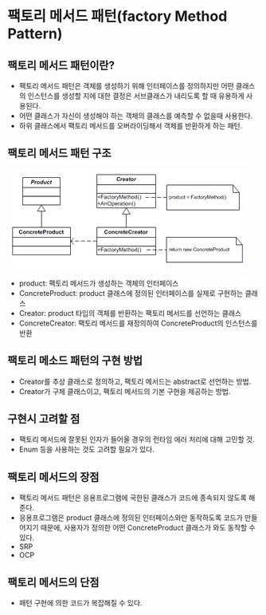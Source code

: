 # 팩토리 메서드 패턴(factory Method Pattern)

## 팩토리 메서드 패턴이란?

- 팩토리 메서드 패턴은 객체를 생성하기 위해 인터페이스를 정의하지만 어떤 클래스의 인스턴스를 생성할 지에 대한 결정은
서브클래스가 내리도록 할 때 유용하게 사용된다.
- 어떤 클래스가 자신이 생성해야 하는 객체의 클래스를 예측할 수 없을때 사용한다.
- 하위 클래스에서 팩토리 메서드를 오버라이딩해서 객체를 반환하게 하는 패턴.

## 팩토리 메서드 패턴 구조

![factory Method Pattern Structure](../../images/FactoryMethod.png)

- product: 팩토리 메서드가 생성하는 객체의 인터페이스
- ConcreteProduct: product 클래스에 정의된 인터페이스를 실제로 구현하는 클래스
- Creator: product 타입의 객체를 반환하는 팩토리 메서드를 선언하는 클래스
- ConcreteCreator: 팩토리 메서드를 재정의하여 ConcreteProduct의 인스턴스를 반환

## 팩토리 메소드 패턴의 구현 방법

- Creator를 추상 클래스로 정의하고, 팩토리 메서드는 abstract로 선언하는 방법.
- Creator가 구체 클래스이고, 팩토리 메서드의 기본 구현을 제공하는 방법.

## 구현시 고려할 점

- 팩토리 메서드에 잘못된 인자가 들어올 경우의 런타임 에러 처리에 대해 고민할 것.
- Enum 등을 사용하는 것도 고려할 필요가 있다.

## 팩토리 메서드의 장점

- 팩토리 메서드 패턴은 응용프로그램에 국한된 클래스가 코드에 종속되지 않도록 해준다.
- 응용프로그램은 product 클래스에 정의된 인터페이스와만 동작하도록 코드가 만들어지기 때문에, 사용자가 정의한 어떤 ConcreteProduct
클래스가 와도 동작할 수 있다.
- SRP
- OCP

## 팩토리 메서드의 단점

- 패턴 구현에 의한 코드가 복잡해질 수 있다.


